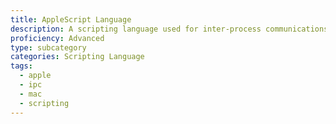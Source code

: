 ```yaml
---
title: AppleScript Language
description: A scripting language used for inter-process communications on Apple operating systems
proficiency: Advanced
type: subcategory
categories: Scripting Language
tags:
  - apple
  - ipc
  - mac
  - scripting
---
```

